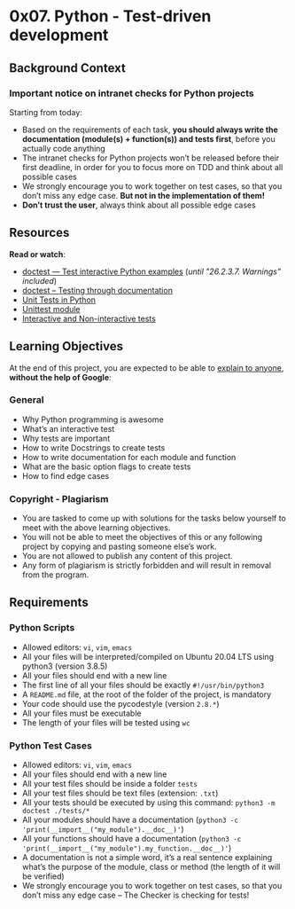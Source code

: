 # 0x07. Python - Test-driven development

## Background Context

### Important notice on intranet checks for Python projects

Starting from today:

- Based on the requirements of each task, **you should always write the documentation (module(s) + function(s)) and tests first**, before you actually code anything
- The intranet checks for Python projects won’t be released before their first deadline, in order for you to focus more on TDD and think about all possible cases
- We strongly encourage you to work together on test cases, so that you don’t miss any edge case. **But not in the implementation of them!**
- **Don’t trust the user**, always think about all possible edge cases

## Resources

**Read or watch**:

- [doctest — Test interactive Python examples](https://docs.python.org/3/library/doctest.html#doctest.testmod) (*until "26.2.3.7. Warnings" included*)
- [doctest – Testing through documentation](https://docs.python.org/3/library/doctest.html#doctest.testmod)
- [Unit Tests in Python](https://realpython.com/python-testing/#unit-tests)
- [Unittest module](https://docs.python.org/3/library/unittest.html)
- [Interactive and Non-interactive tests](https://docs.python.org/3/library/doctest.html#what-are-doc-tests)

## Learning Objectives

At the end of this project, you are expected to be able to [explain to anyone](https://fs.blog/2021/02/first-principles/), **without the help of Google**:

### General

- Why Python programming is awesome
- What’s an interactive test
- Why tests are important
- How to write Docstrings to create tests
- How to write documentation for each module and function
- What are the basic option flags to create tests
- How to find edge cases

### Copyright - Plagiarism

- You are tasked to come up with solutions for the tasks below yourself to meet with the above learning objectives.
- You will not be able to meet the objectives of this or any following project by copying and pasting someone else’s work.
- You are not allowed to publish any content of this project.
- Any form of plagiarism is strictly forbidden and will result in removal from the program.

## Requirements

### Python Scripts

- Allowed editors: `vi`, `vim`, `emacs`
- All your files will be interpreted/compiled on Ubuntu 20.04 LTS using python3 (version 3.8.5)
- All your files should end with a new line
- The first line of all your files should be exactly `#!/usr/bin/python3`
- A `README.md` file, at the root of the folder of the project, is mandatory
- Your code should use the pycodestyle (version `2.8.*`)
- All your files must be executable
- The length of your files will be tested using `wc`

### Python Test Cases

- Allowed editors: `vi`, `vim`, `emacs`
- All your files should end with a new line
- All your test files should be inside a folder `tests`
- All your test files should be text files (extension: `.txt`)
- All your tests should be executed by using this command: `python3 -m doctest ./tests/*`
- All your modules should have a documentation (`python3 -c 'print(__import__("my_module").__doc__)'`)
- All your functions should have a documentation (`python3 -c 'print(__import__("my_module").my_function.__doc__)'`)
- A documentation is not a simple word, it’s a real sentence explaining what’s the purpose of the module, class or method (the length of it will be verified)
- We strongly encourage you to work together on test cases, so that you don’t miss any edge case – The Checker is checking for tests!

